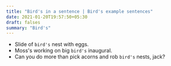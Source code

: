```yaml
---
title: "Bird's in a sentence | Bird's example sentences"
date: 2021-01-20T19:57:50+05:30
draft: falses
summary: "Bird's"
---
```

- Slide of `bird's` nest with eggs.
- Moss's working on big `bird's` inaugural.
- Can you do more than pick acorns and rob `bird's` nests, jack?
                 

